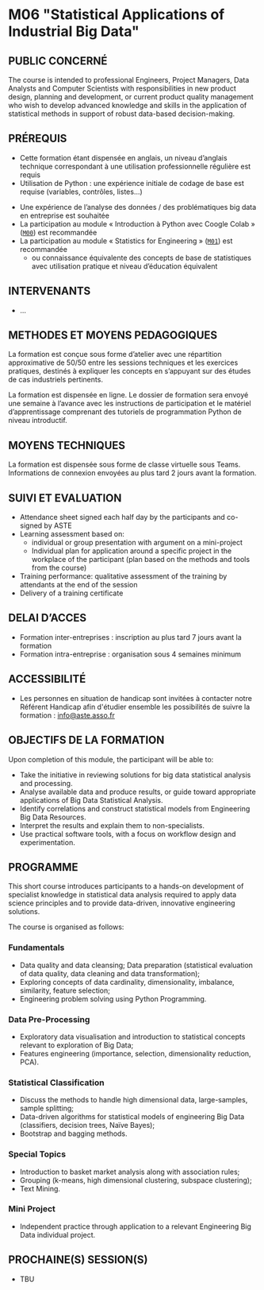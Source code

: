 # M06 "Statistical Applications of Industrial Big Data"

## PUBLIC CONCERNÉ
The course is intended to professional Engineers, Project Managers, Data Analysts and Computer Scientists with responsibilities in new product design, planning and development, or current product quality management who wish to develop advanced knowledge and skills in the application of statistical methods in support of robust data-based decision-making.


## PRÉREQUIS
- Cette formation étant dispensée en anglais, un niveau d’anglais technique correspondant à une utilisation professionnelle régulière est requis
- Utilisation de Python : une expérience initiale de codage de base est requise (variables, contrôles, listes...)
<!--- some experience with Data Analysis / Big Data concerns in the workplace is expected as a use case to study is needed-->
- Une expérience de l’analyse des données / des problématiques big data en entreprise est souhaitée
- La participation au module « Introduction à Python avec Coogle Colab » ([`M00`][1]) est recommandée
- La participation au module « Statistics for Engineering » ([`M01`][2]) est recommandée
    - ou connaissance équivalente des concepts de base de statistiques avec utilisation pratique et niveau d’éducation équivalent



## INTERVENANTS
- ...



## METHODES ET MOYENS PEDAGOGIQUES
La formation est conçue sous forme d’atelier avec une répartition approximative de 50/50 entre les sessions techniques et les exercices pratiques, destinés à expliquer les concepts en s’appuyant sur des études de cas industriels pertinents.

La formation est dispensée en ligne. Le dossier de formation sera envoyé une semaine à l’avance avec les instructions de participation et le matériel d’apprentissage comprenant des tutoriels de programmation Python de niveau introductif.



## MOYENS TECHNIQUES
La formation est dispensée sous forme de classe virtuelle sous Teams. Informations de connexion envoyées au plus tard 2 jours avant la formation.



## SUIVI ET EVALUATION
- Attendance sheet signed each half day by the participants and co-signed by ASTE
- Learning assessment based on:
    - individual or group presentation with argument on a mini-project
    - Individual plan for application around a specific project in the workplace of the participant (plan based on the methods and tools from the course)
- Training performance: qualitative assessment of the training by attendants at the end of the session
- Delivery of a training certificate



## DELAI D’ACCES
- Formation inter-entreprises : inscription au plus tard 7 jours avant la formation
- Formation intra-entreprise : organisation sous 4 semaines minimum



## ACCESSIBILITÉ
- Les personnes en situation de handicap sont invitées à contacter notre Référent Handicap afin d'étudier ensemble les possibilités de suivre la formation : info@aste.asso.fr



## OBJECTIFS DE LA FORMATION
Upon completion of this module, the participant will be able to:
- Take the initiative in reviewing solutions for big data statistical analysis and processing.
- Analyse available data and produce results, or guide toward appropriate applications of Big Data Statistical Analysis.
- Identify correlations and construct statistical models from Engineering Big Data Resources.
- Interpret the results and explain them to non-specialists.
- Use practical software tools, with a focus on workflow design and experimentation.



## PROGRAMME
This short course introduces participants to a hands-on development of specialist knowledge in statistical data analysis required to apply data science principles and to provide data-driven, innovative engineering solutions.

The course is organised as follows:

### Fundamentals
- Data quality and data cleansing; Data preparation (statistical evaluation of data quality, data cleaning and data transformation);
- Exploring concepts of data cardinality, dimensionality, imbalance, similarity, feature selection;
- Engineering problem solving using Python Programming.

### Data Pre-Processing
- Exploratory data visualisation and introduction to statistical concepts relevant to exploration of Big Data;
- Features engineering (importance, selection, dimensionality reduction, PCA).

### Statistical Classification
- Discuss the methods to handle high dimensional data, large-samples, sample splitting;
- Data-driven algorithms for statistical models of engineering Big Data (classifiers, decision trees, Naïve Bayes);
- Bootstrap and bagging methods.

### Special Topics
- Introduction to basket market analysis along with association rules;
- Grouping (k-means, high dimensional clustering, subspace clustering);
- Text Mining.

### Mini Project
- Independent practice through application to a relevant Engineering Big Data individual project.



## PROCHAINE(S) SESSION(S)
- TBU



<!-- LINKS -->
[1]: https://github.com/ub-safi/m00-intro-to-python-with-colab 'About M0'
[2]: https://github.com/ub-safi/m01-statistics-for-engineering 'About M1'
